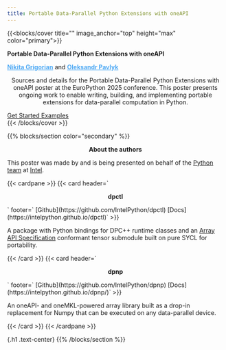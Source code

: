 ```yaml
---
title: Portable Data-Parallel Python Extensions with oneAPI
---
```


{{<blocks/cover title="" image_anchor="top" height="max" color="primary">}}
  <div class="mx-auto">
    <div class="col-lg-12">
      <p class="display-6 mt-5 mb-3" style="font-weight: bold;">Portable Data-Parallel Python Extensions with oneAPI</p>
      <p></p>
      <p class="display-7 pt-0 mb-3">
      <a href="https://github.com/ndgrigorian" style="color: #50aaf4; font-weight: bold;" target="_blank" rel="noopener">Nikita Grigorian</a> and
      <a href="https://github.com/oleksandr-pavlyk" style="color: #50aaf4; font-weight: bold;" target="_blank" rel="noopener">Oleksandr Pavlyk</a>
      </p>
      <p class="display-7 pl-auto mb-0" style="text-align: center">Sources and details for the Portable Data-Parallel Python Extensions with oneAPI poster at the EuroPython 2025 conference. This poster presents ongoing work to enable writing, building, and implementing portable extensions for data-parallel computation in Python.
      </p>
      <p></p>
  </div>
    <div class="lead text-center">
      <div class="mx-auto mb-5">
        <a class="btn btn-lg btn-secondary me-3 mb-4" href="https://IntelPython.github.io/portable-data-parallel-extensions-europython-2025/docs/">
          Get Started<i class="fa-solid fa-play ms-2"></i>
        </a>
        <a class="btn btn-lg btn-secondary me-3 mb-4" href="https://github.com/IntelPython/example-portable-data-parallel-extensions">
          Examples<i class="fab fa-github ms-2 "></i>
        </a>
      </div>
    </div>
  </div>
{{< /blocks/cover >}}

{{% blocks/section color="secondary" %}}
<p class="display-6 mb-3" style="text-align: center; font-weight: bold;">About the authors</p>
<p class="text-center">
This poster was made by and is being presented on behalf of the <a href="https://github.com/IntelPython">Python team</a> at  <a href="http://www.intel.com">Intel</a>.
</p>
<div class="row justify-content-center mx-auto pt-2">
{{< cardpane >}}
  {{< card header=`<p style="font-weight: bold; text-align: center">dpctl</p>`
           footer=`<i class="fab fa-github ms-2 "></i> [Github](https://github.com/IntelPython/dpctl) <i class="fa fa-book ms-2"></i> [Docs](https://intelpython.github.io/dpctl)` >}}
  <p class="text-center">
  A package with Python bindings for DPC++ runtime classes and an <a href="https://data-apis.org/array-api/latest/API_specification/index.html">Array API Specification</a> conformant tensor submodule built on pure SYCL for portability.
  </p>
  {{< /card >}}
  {{< card header=`<p style="font-weight: bold; text-align: center;">dpnp</p>`
           footer=`<i class="fab fa-github ms-2"></i> [Github](https://github.com/IntelPython/dpnp) <i class="fa fa-book ms-2"></i> [Docs](https://intelpython.github.io/dpnp/)` >}}
  <p class="text-center">
  An oneAPI- and oneMKL-powered array library built as a drop-in replacement for Numpy that can be executed on any data-parallel device.
  </p>
  {{< /card >}}
{{< /cardpane >}}
</div>

{.h1 .text-center}
{{% /blocks/section %}}
